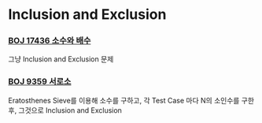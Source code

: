 # Inclusion and Exclusion



### [BOJ 17436 소수와 배수](https://www.acmicpc.net/problem/17436)

그냥 Inclusion and Exclusion 문제 



### [BOJ 9359 서로소](https://www.acmicpc.net/problem/9359)

Eratosthenes Sieve를 이용해 소수를 구하고, 각 Test Case 마다 N의 소인수를 구한후, 그것으로 Inclusion and Exclusion 



